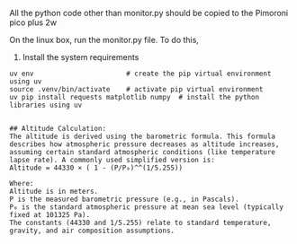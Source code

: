 All the python code other than monitor.py should be copied to the Pimoroni pico plus 2w

On the linux box, run the monitor.py file.  To do this, 

1. Install the system requirements
```
uv env                       # create the pip virtual environment using uv
source .venv/bin/activate    # activate pip virtual environment
uv pip install requests matplotlib numpy  # install the python libraries using uv


## Altitude Calculation: 
The altitude is derived using the barometric formula. This formula describes how atmospheric pressure decreases as altitude increases, assuming certain standard atmospheric conditions (like temperature lapse rate). A commonly used simplified version is:
Altitude = 44330 × ( 1 - (P/P₀)^^(1/5.255))

Where:
Altitude is in meters.
P is the measured barometric pressure (e.g., in Pascals).
P₀ is the standard atmospheric pressure at mean sea level (typically fixed at 101325 Pa).
The constants (44330 and 1/5.255) relate to standard temperature, gravity, and air composition assumptions.